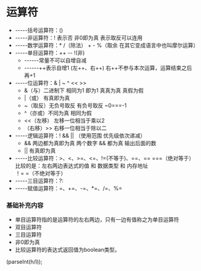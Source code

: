 # 运算符

- -----括号运算符：()
- -----非运算符：!   表示否   非0即为真    表示取反可以连用
- -----数学运算符：*    /（除法） +   -     %（取余 在其它变成语言中也叫摩尔运算）
- -----单目运算符：++       --      !(非)                    
  - ------常量不可以自增自减
  - ------++表示自增1 (左++、右++)
    右++不参与本次运算，运算结束之后再+1
- -----位运算符：& | ~ ^ << >>
  - &（与）二进制下   相同为1    即为1    真真为真    真假为假
  - |（或）    有真即为真
  - ~（取反）无负号取反    有负号取反      ~0===-1
  - ^（亦或）不同为真   相同为假
  - <<（左移）  左移一位相当于乘以2
  - （右移）>>     右移一位相当于除以二
- -----逻辑运算符：! && || （使用范围   优先级依次递减）
  - &&  两边都为真即为真     两个数字   &&   都为真  输出后面的数
  - ||    有真即为真   
- -----比较运算符：>、<、>=、<=、!=(不等于)、==、==
  ===（绝对等于）比较的是：左右两边表达式的值 和 数据类型 和 内存地址      
  ！= =（不绝对等于） 
- -----三目运算符：?:
- -----赋值运算符：=、+=、-=、*=、/=、%=

### 基础补充内容

- 单目运算符指的是运算符的左右两边，只有一边有值称之为单目运算符
- 双目运算符
- 三目运算符
- 非0即为真
- 比较运算符的表达式返回值为boolean类型。

(parseInt(h/l));